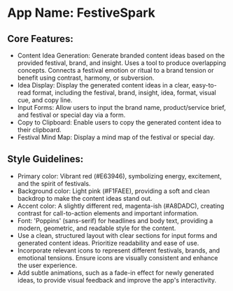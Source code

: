 # **App Name**: FestiveSpark

## Core Features:

- Content Idea Generation: Generate branded content ideas based on the provided festival, brand, and insight. Uses a tool to produce overlapping concepts. Connects a festival emotion or ritual to a brand tension or benefit using contrast, harmony, or subversion.
- Idea Display: Display the generated content ideas in a clear, easy-to-read format, including the festival, brand, insight, idea, format, visual cue, and copy line.
- Input Forms: Allow users to input the brand name, product/service brief, and festival or special day via a form.
- Copy to Clipboard: Enable users to copy the generated content idea to their clipboard.
- Festival Mind Map: Display a mind map of the festival or special day.

## Style Guidelines:

- Primary color: Vibrant red (#E63946), symbolizing energy, excitement, and the spirit of festivals.
- Background color: Light pink (#F1FAEE), providing a soft and clean backdrop to make the content ideas stand out.
- Accent color: A slightly different red, magenta-ish (#A8DADC), creating contrast for call-to-action elements and important information.
- Font: 'Poppins' (sans-serif) for headlines and body text, providing a modern, geometric, and readable style for the content.
- Use a clean, structured layout with clear sections for input forms and generated content ideas. Prioritize readability and ease of use.
- Incorporate relevant icons to represent different festivals, brands, and emotional tensions. Ensure icons are visually consistent and enhance the user experience.
- Add subtle animations, such as a fade-in effect for newly generated ideas, to provide visual feedback and improve the app's interactivity.